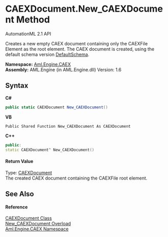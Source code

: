 # CAEXDocument.New_CAEXDocument Method 
AutomationML 2.1 API 

Creates a new empty CAEX document containing only the CAEXFile Element as the root element. The CAEX document is created, using the default schema version <a href="P_Aml_Engine_CAEX_CAEXDocument_DefaultSchema">DefaultSchema</a>.

**Namespace:**&nbsp;<a href="N_Aml_Engine_CAEX">Aml.Engine.CAEX</a><br />**Assembly:**&nbsp;AML.Engine (in AML.Engine.dll) Version: 1.6

## Syntax

**C#**<br />
``` C#
public static CAEXDocument New_CAEXDocument()
```

**VB**<br />
``` VB
Public Shared Function New_CAEXDocument As CAEXDocument
```

**C++**<br />
``` C++
public:
static CAEXDocument^ New_CAEXDocument()
```


#### Return Value
Type: <a href="T_Aml_Engine_CAEX_CAEXDocument">CAEXDocument</a><br />The created CAEX document containing the CAEXFile root element.

## See Also


#### Reference
<a href="T_Aml_Engine_CAEX_CAEXDocument">CAEXDocument Class</a><br /><a href="Overload_Aml_Engine_CAEX_CAEXDocument_New_CAEXDocument">New_CAEXDocument Overload</a><br /><a href="N_Aml_Engine_CAEX">Aml.Engine.CAEX Namespace</a><br />